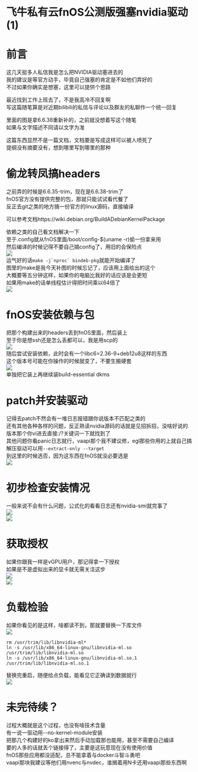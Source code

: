 # 飞牛私有云fnOS公测版强塞nvidia驱动(1)
# 前言  
这几天挺多人私信我是怎么把NVIDIA驱动塞进去的  
我的建议是等官方动手，毕竟自己强塞的肯定是不如他们弄好的  
不过如果你确实是想塞，这里可以提供个思路  

最近找到工作上班去了，不是我高冷不回复啊  
写这篇随笔算是对近期bilibili的私信与评论以及群友的私聊作一个统一回复

里面的图是拿6.6.38重新补的，之前就没想着写这个随笔  
如果与文字描述不同请以文字为准

这篇东西显然不是一篇文档，文档要是写成这样可以被人喷死了  
提纲没有摘要没有，想到哪里写到哪里的那种

# 偷龙转凤搞headers
之前弄的时候是6.6.35-trim，现在是6.6.38-trim了  
fnOS官方没有提供完整的包，那就只能试试看代餐了  
反正去git之类的地方搞一份官方的linux源码，直接编译  

可以参考文档https://wiki.debian.org/BuildADebianKernelPackage

依赖之类的自己看文档解决一下  
至于.config就从fnOS里面/boot/config-$(uname -r)偷一份拿来用  
然后编译的时候记得不要自己搞config了，用旧的会保险点  
![](img/20240911221343.jpg)  
运气好的话``make -j`nproc` bindeb-pkg``就能开始编译了  
图里的make是我今天补图的时候忘记了，应该用上面给出的这个  
大概要等五分钟这样，如果你的电脑比我好的话应该是会更短  
如果用make的话单线程估计得把时间乘以64倍了  
![](img/20240911221444.jpg)  
# fnOS安装依赖与包
把那个构建出来的headers丢到fnOS里面，然后装上  
至于你是想ssh还是怎么丢都可以，我是用scp的  
![](img/20240911231852.jpg)  
随后尝试安装依赖，此时会有一个libc6=2.36-9+deb12u8这样的东西  
这个版本号可能在你操作的时候就变了，不要生搬硬套  
![](img/20240911232215.jpg)  
单独把它装上再继续装build-essential dkms
# patch并安装驱动
记得去patch不然会有一堆日志报错跟你说版本不匹配之类的  
还有其他各种各样的问题，反正熟读nvidia源码的话就是见招拆招，没啥好说的  
版本那个你vi进去直接:/?关键词一下就找到了  
其他问题你看panic日志就行，vaapi那个我不建议修，egl那些你用的上就自己搞  
解压驱动可以用`--extract-only --target`  
到这里的时候选否，因为这东西在fnOS就没必要选是  
![](img/20240911234228.jpg)
# 初步检查安装情况  
一般来说不会有什么问题，公式化的看看日志还有nvidia-smi就完事了  
![](img/20240911234352.jpg)  
![](img/20240911234405.jpg)
# 获取授权
如果你跟我一样是vGPU用户，那记得拿一下授权  
如果是不是虚拟出来的显卡就无需关注这步  
![](img/20240911235149.jpg)  
![](img/20240911235210.jpg)  
# 负载检验
如果你看见的是这样，啥都读不到，那就要替换一下库文件  
![](img/20240911235503.jpg)  
```shell
rm /usr/trim/lib/libnvidia-ml*
ln -s /usr/lib/x86_64-linux-gnu/libnvidia-ml.so /usr/trim/lib/libnvidia-ml.so
ln -s /usr/lib/x86_64-linux-gnu/libnvidia-ml.so.1 /usr/trim/lib/libnvidia-ml.so.1
```  
替换完重启，随便给点负载，能看见它正确读到数据就行  
![](img/20240912030647.jpg)  
# 未完待续？
过程大概就是这个过程，也没有啥技术含量  
有一说一驱动用--no-kernel-module安装  
把那几个构建好的ko拿出来然后手动加载那也能用，甚至不需要自己编译  
要的人多的话就丢个链接得了，主要是这玩意现在没有使用价值  
fnOS那些应用都没适配，总不能拿着与docker斗智斗勇吧  
vaapi那块我建议等他们用nvenc与nvdec，谁搁着用N卡还用vaapi那些东西啊